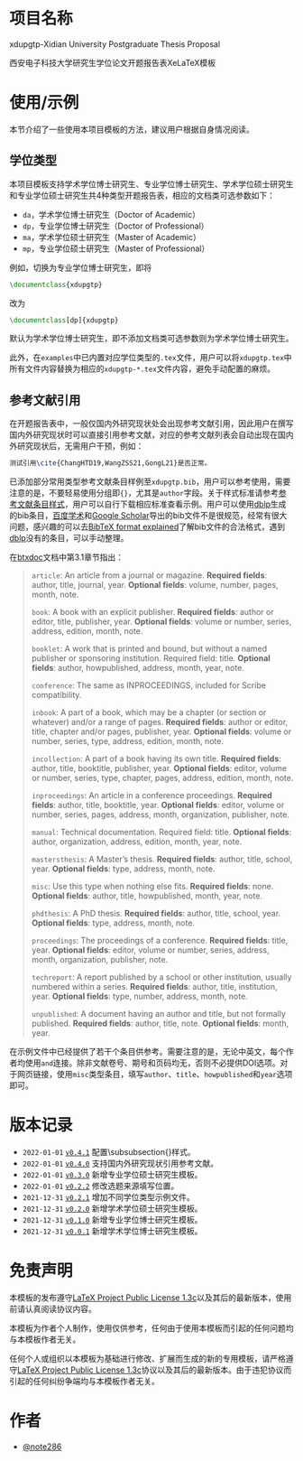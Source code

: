 # 项目名称

xdupgtp-Xidian University Postgraduate Thesis Proposal

西安电子科技大学研究生学位论文开题报告表XeLaTeX模板

# 使用/示例

本节介绍了一些使用本项目模板的方法，建议用户根据自身情况阅读。

## 学位类型

本项目模板支持学术学位博士研究生、专业学位博士研究生、学术学位硕士研究生和专业学位硕士研究生共4种类型开题报告表，相应的文档类可选参数如下：

- `da`，学术学位博士研究生（Doctor of Academic）
- `dp`，专业学位博士研究生（Doctor of Professional）
- `ma`，学术学位硕士研究生（Master of Academic）
- `mp`，专业学位硕士研究生（Master of Professional）

例如，切换为专业学位博士研究生，即将

```latex
\documentclass{xdupgtp}
```

改为

```latex
\documentclass[dp]{xdupgtp}
```

默认为学术学位博士研究生，即不添加文档类可选参数则为学术学位博士研究生。

此外，在`examples`中已内置对应学位类型的`.tex`文件，用户可以将`xdupgtp.tex`中所有文件内容替换为相应的`xdupgtp-*.tex`文件内容，避免手动配置的麻烦。

## 参考文献引用

在开题报告表中，一般仅国内外研究现状处会出现参考文献引用，因此用户在撰写国内外研究现状时可以直接引用参考文献，对应的参考文献列表会自动出现在国内外研究现状后，无需用户干预，例如：

```latex
测试引用\cite{ChangHTD19,WangZSS21,GongL21}是否正常。
```

已添加部分常用类型参考文献条目样例至`xdupgtp.bib`，用户可以参考使用，需要注意的是，不要轻易使用分组即`{}`，尤其是`author`字段。关于样式标准请参考[参考文献条目样式](#参考文献条目样式)，用户可以自行下载相应标准查看示例。用户可以使用[dblp](https://dblp.org/)生成的bib条目，[百度学术](https://xueshu.baidu.com/)和[Google Scholar](https://scholar.google.com.hk/)导出的bib文件不是很规范，经常有很大问题，感兴趣的可以去[BibTeX format explained](https://www.bibtex.com/g/bibtex-format/)了解bib文件的合法格式，遇到[dblp](https://dblp.org/)没有的条目，可以手动整理。

在[btxdoc](https://mirrors.ustc.edu.cn/CTAN/biblio/bibtex/base/btxdoc.pdf)文档中第3.1章节指出：

> `article`: An article from a journal or magazine. **Required fields**: author, title, journal, year. **Optional fields**: volume, number, pages, month, note.
>
> `book`: A book with an explicit publisher. **Required fields**: author or editor, title, publisher, year. **Optional fields**: volume or number, series, address, edition, month, note.
>
> `booklet`: A work that is printed and bound, but without a named publisher or sponsoring institution. Required field: title. **Optional fields**: author, howpublished, address, month, year, note.
>
> `conference`: The same as INPROCEEDINGS, included for Scribe compatibility.
>
> `inbook`: A part of a book, which may be a chapter (or section or whatever) and/or a range of pages. **Required fields**: author or editor, title, chapter and/or pages, publisher, year. **Optional fields**: volume or number, series, type, address, edition, month, note.
>
> `incollection`: A part of a book having its own title. **Required fields**: author, title, booktitle, publisher, year. **Optional fields**: editor, volume or number, series, type, chapter, pages, address, edition, month, note.
>
> `inproceedings`: An article in a conference proceedings. **Required fields**: author, title, booktitle, year. **Optional fields**: editor, volume or number, series, pages, address, month, organization, publisher, note.
>
> `manual`: Technical documentation. Required field: title. **Optional fields**: author, organization, address, edition, month, year, note.
>
> `mastersthesis`: A Master’s thesis. **Required fields**: author, title, school, year. **Optional fields**: type, address, month, note.
>
> `misc`: Use this type when nothing else fits. **Required fields**: none. **Optional fields**: author, title, howpublished, month, year, note.
>
> `phdthesis`: A PhD thesis. **Required fields**: author, title, school, year. **Optional fields**: type, address, month, note.
>
> `proceedings`: The proceedings of a conference. **Required fields**: title, year. **Optional fields**: editor, volume or number, series, address, month, organization, publisher, note.
>
> `techreport`: A report published by a school or other institution, usually numbered within a series. **Required fields**: author, title, institution, year. **Optional fields**: type, number, address, month, note.
>
> `unpublished`: A document having an author and title, but not formally published. **Required fields**: author, title, note. **Optional fields**: month, year.

在示例文件中已经提供了若干个条目供参考。需要注意的是，无论中英文，每个作者均使用`and`连接。除非文献卷号、期号和页码均无，否则不必提供DOI选项。对于网页链接，使用`misc`类型条目，填写`author`、`title`、`howpublished`和`year`选项即可。

# 版本记录

- `2022-01-01` [`v0.4.1`](https://github.com/note286/xdupgtp/releases/tag/v0.4.1) 配置\subsubsection{}样式。
- `2022-01-01` [`v0.4.0`](https://github.com/note286/xdupgtp/releases/tag/v0.4.0) 支持国内外研究现状引用参考文献。
- `2022-01-01` [`v0.3.0`](https://github.com/note286/xdupgtp/releases/tag/v0.3.0) 新增专业学位硕士研究生模板。
- `2022-01-01` [`v0.2.2`](https://github.com/note286/xdupgtp/releases/tag/v0.2.2) 修改选题来源填写位置。
- `2021-12-31` [`v0.2.1`](https://github.com/note286/xdupgtp/releases/tag/v0.2.1) 增加不同学位类型示例文件。
- `2021-12-31` [`v0.2.0`](https://github.com/note286/xdupgtp/releases/tag/v0.2.0) 新增学术学位硕士研究生模板。
- `2021-12-31` [`v0.1.0`](https://github.com/note286/xdupgtp/releases/tag/v0.1.0) 新增专业学位博士研究生模板。
- `2021-12-31` [`v0.0.1`](https://github.com/note286/xdupgtp/releases/tag/v0.0.1) 新增学术学位博士研究生模板。

# 免责声明

本模板的发布遵守[LaTeX Project Public License 1.3c](http://www.latex-project.org/lppl.txt)以及其后的最新版本，使用前请认真阅读协议内容。

本模板为作者个人制作，使用仅供参考，任何由于使用本模板而引起的任何问题均与本模板作者无关。

任何个人或组织以本模板为基础进行修改、扩展而生成的新的专用模板，请严格遵守[LaTeX Project Public License 1.3c](http://www.latex-project.org/lppl.txt)协议以及其后的最新版本。由于违犯协议而引起的任何纠纷争端均与本模板作者无关。

# 作者

- [@note286](https://github.com/note286)
